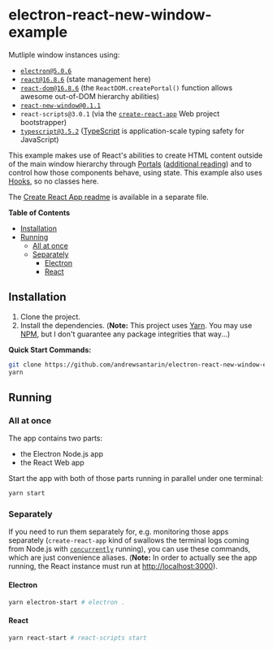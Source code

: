 # electron-react-new-window-example
Mutliple window instances using:
- [`electron@5.0.6`](https://github.com/electron/electron)
- [`react@16.8.6`](https://github.com/facebook/react) (state management here)
- [`react-dom@16.8.6`](https://github.com/facebook/react/tree/master/packages/react-dom) (the `ReactDOM.createPortal()` function allows awesome out-of-DOM hierarchy abilities)
- [`react-new-window@0.1.1`](https://github.com/rmariuzzo/react-new-window)
- `react-scripts@3.0.1` (via the [`create-react-app`](https://github.com/facebook/create-react-app) Web project bootstrapper)
- [`typescript@3.5.2`](https://github.com/microsoft/typescript) ([TypeScript](https://www.typescriptlang.org/) is application-scale typing safety for JavaScript)

This example makes use of React's abilities to create HTML content outside of the main window hierarchy through [Portals](https://reactjs.org/docs/portals.html) ([additional reading](https://codeburst.io/reacts-portals-in-3-minutes-9b2efb74e9a9)) and to control how those components behave, using state. This example also uses [Hooks](https://reactjs.org/docs/hooks-intro.html), so no classes here.

The [Create React App readme](./CREATE-REACT-APP-README.md) is available in a separate file.

**Table of Contents**
- [Installation](#Installation)
- [Running](#Running)
  - [All at once](#All-at-once)
  - [Separately](#Separately)
    - [Electron](#Electron)
    - [React](#React)

## Installation
1. Clone the project.
2. Install the dependencies. (**Note:** This project uses [Yarn](https://yarnpkg.com). You may use [NPM](https://npmjs.com), but I don't guarantee any package integrities that way...)

**Quick Start Commands:**

```sh
git clone https://github.com/andrewsantarin/electron-react-new-window-example.git && cd electron-react-new-window-example
yarn
```

## Running

### All at once
The app contains two parts:
- the Electron Node.js app
- the React Web app

Start the app with both of those parts running in parallel under one terminal:
```sh
yarn start
```

### Separately
If you need to run them separately for, e.g. monitoring those apps separately (`create-react-app` kind of swallows the terminal logs coming from Node.js with [`concurrently`](https://github.com/kimmobrunfeldt/concurrently) running),
you can use these commands, which are just convenience aliases. (**Note:** In order to actually see the app running, the React instance must run at [http://localhost:3000](http://localhost:3000)).

#### Electron
```sh
yarn electron-start # electron .
```

#### React
```sh
yarn react-start # react-scripts start
```

